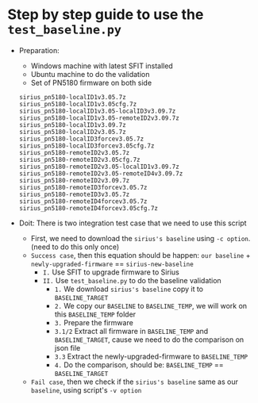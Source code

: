 # Step by step guide to use the `test_baseline.py`

- Preparation:
    + Windows machine with latest SFIT installed
    + Ubuntu machine to do the validation
    + Set of PN5180 firmware on both side
    ```
    sirius_pn5180-localID1v3.05.7z
    sirius_pn5180-localID1v3.05cfg.7z
    sirius_pn5180-localID1v3.05-localID3v3.09.7z
    sirius_pn5180-localID1v3.05-remoteID2v3.09.7z
    sirius_pn5180-localID1v3.09.7z
    sirius_pn5180-localID2v3.05.7z
    sirius_pn5180-localID3forcev3.05.7z
    sirius_pn5180-localID3forcev3.05cfg.7z
    sirius_pn5180-remoteID2v3.05.7z
    sirius_pn5180-remoteID2v3.05cfg.7z
    sirius_pn5180-remoteID2v3.05-localID1v3.09.7z
    sirius_pn5180-remoteID2v3.05-remoteID4v3.09.7z
    sirius_pn5180-remoteID2v3.09.7z
    sirius_pn5180-remoteID3forcev3.05.7z
    sirius_pn5180-remoteID3v3.05.7z
    sirius_pn5180-remoteID4forcev3.05.7z
    sirius_pn5180-remoteID4forcev3.05cfg.7z
    ```

- Doit:
    There is two integration test case that we need to use this script
    + First, we need to download the `sirius's baseline` using `-c option`. (need to do this only once)
    + `Success case`, then this equation should be happen: `our baseline` + `newly-upgraded-firmware` == `sirius-new-baseline`
        * `I.` Use SFIT to upgrade firmware to Sirius
        * `II.` Use `test_baseline.py` to do the baseline validation
            - `1.` We download `sirius's baseline` copy it to `BASELINE_TARGET`
            - `2.` We copy our `BASELINE` to `BASELINE_TEMP`, we will work on this `BASELINE_TEMP` folder
            - `3.` Prepare the firmware
            - `3.1/2` Extract all firmware in `BASELINE_TEMP` and `BASELINE_TARGET`, cause we need to do the comparison on json file
            - `3.3` Extract the newly-upgraded-firmware to `BASELINE_TEMP`
            - `4.` Do the comparison, should be: `BASELINE_TEMP` == `BASELINE_TARGET`
    + `Fail case`, then we check if the `sirius's baseline` same as our `baseline`, using script's `-v option`
